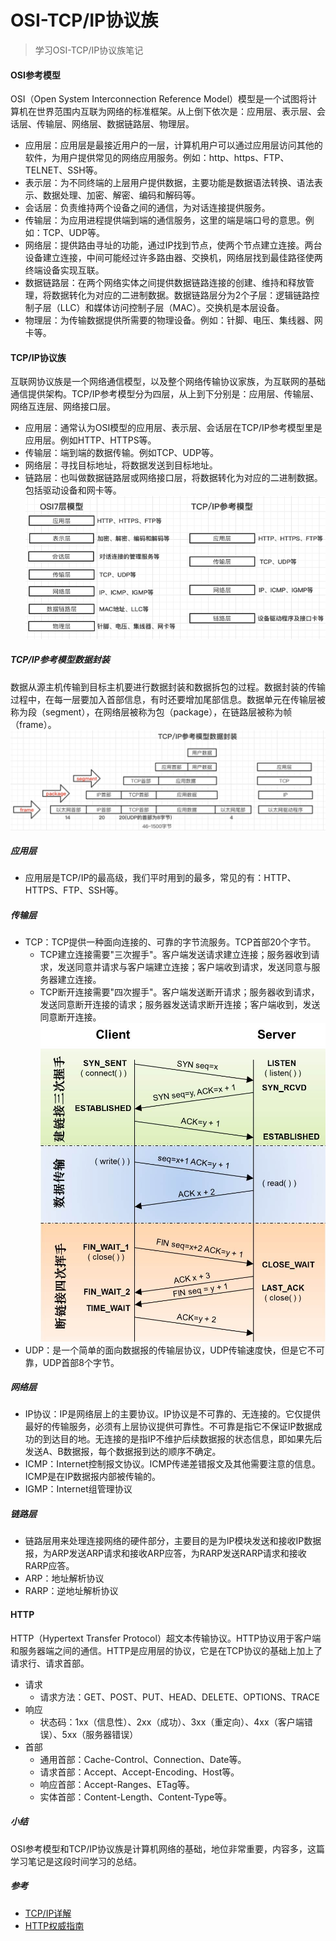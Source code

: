 # OSI-TCP/IP协议族
> 学习OSI-TCP/IP协议族笔记
#### OSI参考模型
OSI（Open System Interconnection Reference Model）模型是一个试图将计算机在世界范围内互联为网络的标准框架。从上倒下依次是：应用层、表示层、会话层、传输层、网络层、数据链路层、物理层。
* 应用层：应用层是最接近用户的一层，计算机用户可以通过应用层访问其他的软件，为用户提供常见的网络应用服务。例如：http、https、FTP、TELNET、SSH等。
* 表示层：为不同终端的上层用户提供数据，主要功能是数据语法转换、语法表示、数据处理、加密、解密、编码和解码等。
* 会话层：负责维持两个设备之间的通信，为对话连接提供服务。
* 传输层：为应用进程提供端到端的通信服务，这里的端是端口号的意思。例如：TCP、UDP等。
* 网络层：提供路由寻址的功能，通过IP找到节点，使两个节点建立连接。两台设备建立连接，中间可能经过许多路由器、交换机，网络层找到最佳路径使两终端设备实现互联。
* 数据链路层：在两个网络实体之间提供数据链路连接的创建、维持和释放管理，将数据转化为对应的二进制数据。数据链路层分为2个子层：逻辑链路控制子层（LLC）和媒体访问控制子层（MAC）。交换机是本层设备。
* 物理层：为传输数据提供所需要的物理设备。例如：针脚、电压、集线器、网卡等。
#### TCP/IP协议族
互联网协议族是一个网络通信模型，以及整个网络传输协议家族，为互联网的基础通信提供架构。TCP/IP参考模型分为四层，从上到下分别是：应用层、传输层、网络互连层、网络接口层。
* 应用层：通常认为OSI模型的应用层、表示层、会话层在TCP/IP参考模型里是应用层。例如HTTP、HTTPS等。
* 传输层：端到端的数据传输。例如TCP、UDP等。
* 网络层：寻找目标地址，将数据发送到目标地址。
* 链路层：也叫做数据链路层或网络接口层，将数据转化为对应的二进制数据。包括驱动设备和网卡等。
![图片](./osi-tcpip.png)
##### TCP/IP参考模型数据封装
数据从源主机传输到目标主机要进行数据封装和数据拆包的过程。数据封装的传输过程中，在每一层要加入首部信息，有时还要增加尾部信息。数据单元在传输层被称为段（segment），在网络层被称为包（package），在链路层被称为帧（frame）。
![图片](./tcpip.jpg)
##### 应用层
* 应用层是TCP/IP的最高级，我们平时用到的最多，常见的有：HTTP、HTTPS、FTP、SSH等。
##### 传输层
* TCP：TCP提供一种面向连接的、可靠的字节流服务。TCP首部20个字节。
    * TCP建立连接需要"三次握手"。客户端发送请求建立连接；服务器收到请求，发送同意并请求与客户端建立连接；客户端收到请求，发送同意与服务器建立连接。
    * TCP断开连接需要"四次握手"。客户端发送断开请求；服务器收到请求，发送同意断开连接的请求；服务器发送请求断开连接；客户端收到，发送同意断开连接。
![图片](./tcp.jpeg)    
* UDP：是一个简单的面向数据报的传输层协议，UDP传输速度快，但是它不可靠，UDP首部8个字节。
##### 网络层
* IP协议：IP是网络层上的主要协议。IP协议是不可靠的、无连接的。它仅提供最好的传输服务，必须有上层协议提供可靠性。不可靠是指它不保证IP数据成功的到达目的地。无连接的是指IP不维护后续数据报的状态信息，即如果先后发送A、B数据报，每个数据报到达的顺序不确定。
* ICMP：Internet控制报文协议。ICMP传递差错报文及其他需要注意的信息。ICMP是在IP数据报内部被传输的。
* IGMP：Internet组管理协议
##### 链路层
* 链路层用来处理连接网络的硬件部分，主要目的是为IP模块发送和接收IP数据报，为ARP发送ARP请求和接收ARP应答，为RARP发送RARP请求和接收RARP应答。
* ARP：地址解析协议
* RARP：逆地址解析协议
#### HTTP
HTTP（Hypertext Transfer Protocol）超文本传输协议。HTTP协议用于客户端和服务器端之间的通信。HTTP是应用层的协议，它是在TCP协议的基础上加上了请求行、请求首部。
* 请求
    * 请求方法：GET、POST、PUT、HEAD、DELETE、OPTIONS、TRACE
* 响应
    * 状态码：1xx（信息性）、2xx（成功）、3xx（重定向）、4xx（客户端错误）、5xx（服务器错误）
* 首部
    * 通用首部：Cache-Control、Connection、Date等。
    * 请求首部：Accept、Accept-Encoding、Host等。
    * 响应首部：Accept-Ranges、ETag等。
    * 实体首部：Content-Length、Content-Type等。
##### 小结
OSI参考模型和TCP/IP协议族是计算机网络的基础，地位非常重要，内容多，这篇学习笔记是这段时间学习的总结。
##### 参考
- [TCP/IP详解](https://item.jd.com/11542190059.html)
- [HTTP权威指南](https://item.jd.com/11056556.html)







